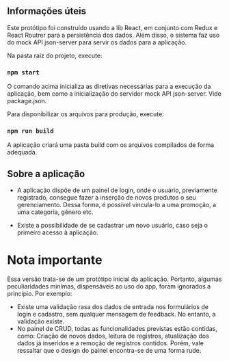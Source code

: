 ## Informações úteis

Este protótipo foi construído usando a lib React, em conjunto com Redux e React Routrer para a persistência dos dados. Além disso, o sistema faz uso do mock API json-server para servir os dados para a aplicação.

Na pasta raiz do projeto, execute:
### `npm start`

O comando acima inicializa as diretivas necessárias para a execução da aplicação, bem como a inicialização do servidor mock API json-server. Vide package.json.

Para disponibilizar os arquivos para produção, execute:
### `npm run build`

A aplicação criará uma pasta build com os arquivos compilados de forma adequada.

## Sobre a aplicação

- A aplicação dispõe de um painel de login, onde o usuário, previamente registrado, consegue fazer a inserção de novos produtos o seu gerenciamento. Dessa forma, é possível vincula-lo a uma promoção, a uma categoria, gênero etc.

- Existe a possibilidade de se cadastrar um novo usuário, caso seja o primeiro acesso à aplicação.

# Nota importante

Essa versão trata-se de um protótipo inicial da aplicação. Portanto, algumas peculiaridades minímas, dispensáveis ao uso do app, foram ignorados a princípio. Por exemplo:
 - Existe uma validação rasa dos dados de entrada nos formulários de login e cadastro, sem qualquer mensagem de feedback. No entanto, a validação existe.
 - No painel de CRUD, todas as funcionalidades previstas estão contidas, como: Criação de novos dados, leitura de registros, atualização dos dados já inseridos e a remoção de registros contidos. Porém, vale ressaltar que o design do painel encontra-se de uma forma rude.